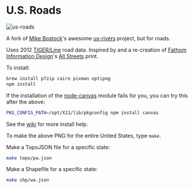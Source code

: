# U.S. Roads

![us-roads]()

A fork of [Mike Bostock](https://github.com/mbostock)'s awesome [us-rivers](https://github.com/mbostock/us-rivers) project, but for roads. 

Uses 2012 [TIGER/Line](http://www.census.gov/geo/maps-data/data/tiger-line.html) road data. Inspired by and a re-creation of [Fathom Information Design](http://fathom.info/)'s [All Streets](http://fathom.info/allstreets) print.

To install:

```bash
brew install p7zip cairo pixman optipng
npm install
```

If the installation of the [node-canvas](https://github.com/LearnBoost/node-canvas) module fails for you, you can try this after the above:

```bash
PKG_CONFIG_PATH=/opt/X11/lib/pkgconfig npm install canvas
```

See the [wiki](https://github.com/LearnBoost/node-canvas/wiki) for more install help.

To make the above PNG for the entire United States, type `make`. 

Make a TopoJSON file for a specific state:

```bash
make topo/pa.json
```

Make a Shapefile for a specific state:

```bash
make shp/wa.json
```